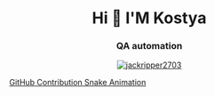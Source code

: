 <h1 align="center">Hi 👋 I'M Kostya</h1>
<h3 align="center">QA automation</h3>

<p align="center">
<a href="https://www.codewars.com/users/jackripper2703" target="blank"><img align="center" src="https://www.codewars.com/users/jackripper2703/badges/large" alt="jackripper2703"/></a>
</p>


[GitHub Contribution Snake Animation](https://Sad-Jack.github.io/PartyPlanner)
